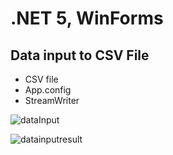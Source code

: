# .NET 5, WinForms

## Data input to CSV File

- CSV file
- App.config
- StreamWriter

![dataInput](https://user-images.githubusercontent.com/12767526/156448112-02e2064c-3cd9-4612-ab02-bd22c25e501c.png)

![datainputresult](https://user-images.githubusercontent.com/12767526/156447936-9176f6f3-d7bf-4f2b-bd2e-7f3c08d93c0e.png)
